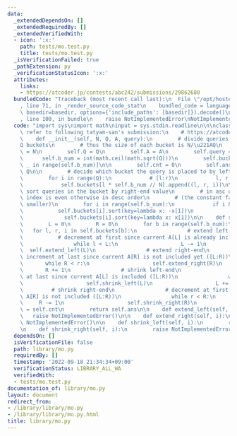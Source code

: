 ```yaml
---
data:
  _extendedDependsOn: []
  _extendedRequiredBy: []
  _extendedVerifiedWith:
  - icon: ':x:'
    path: tests/mo.test.py
    title: tests/mo.test.py
  _isVerificationFailed: true
  _pathExtension: py
  _verificationStatusIcon: ':x:'
  attributes:
    links:
    - https://atcoder.jp/contests/abc242/submissions/29862680
  bundledCode: "Traceback (most recent call last):\n  File \"/opt/hostedtoolcache/PyPy/3.7.13/x64/site-packages/onlinejudge_verify/documentation/build.py\"\
    , line 71, in _render_source_code_stat\n    bundled_code = language.bundle(stat.path,\
    \ basedir=basedir, options={'include_paths': [basedir]}).decode()\n  File \"/opt/hostedtoolcache/PyPy/3.7.13/x64/site-packages/onlinejudge_verify/languages/python.py\"\
    , line 100, in bundle\n    raise NotImplementedError\nNotImplementedError\n"
  code: "import sys\nimport math\ninput = sys.stdin.readline\n\n\nclass Mo:\n    #\
    \ refer to following tatyam-san's submission:\n    # https://atcoder.jp/contests/abc242/submissions/29862680\n\
    \    def __init__(self, N, Q, A, query):\n        # divide queries into \u221A\
    Q buckets\n        # thus the size of each bucket is N/\u221AQ\n        self.N\
    \ = N\n        self.Q = Q\n        self.A = A\n        self.query = query\n  \
    \      self.b_num = int(math.ceil(math.sqrt(Q)))\n        self.buckets = [[] for\
    \ _ in range(self.b_num)]\n\n        self.cnt = 0\n        self.ans = [None] *\
    \ Q\n\n        # decide which bucket the query is placed to by left-end value\n\
    \        for i in range(Q):\n            # [l:r)\n            l, r = query[i]\n\
    \            self.buckets[l * self.b_num // N].append((l, r, i))\n\n        #\
    \ sort queries in the bucket by right-end value\n        # in asc order if bucket's\
    \ index is even otherwise in desc order\n        # (the constant factor will be\
    \ smaller)\n        for i in range(self.b_num):\n            if i & 1:\n     \
    \           self.buckets[i].sort(key=lambda x: -x[1])\n            else:\n   \
    \             self.buckets[i].sort(key=lambda x: x[1])\n\n    def solve(self):\n\
    \        L = 0\n        R = 0\n        for b in range(self.b_num):\n         \
    \   for l, r, i in self.buckets[b]:\n                # extend left-end\n     \
    \           # decrement at first since current A[L] is already included ([L:R))\n\
    \                while l < L:\n                    L -= 1\n                  \
    \  self.extend_left(L)\n                # extend right-end\n                #\
    \ increment at last since current A[R] is not included yet ([L:R))\n         \
    \       while R < r:\n                    self.extend_right(R)\n             \
    \       R += 1\n                # shrink left-end\n                # increment\
    \ at last since current A[L] is included ([L:R))\n                while L < l:\n\
    \                    self.shrink_left(L)\n                    L += 1\n       \
    \         # shrink right-end\n                # decrement at first since current\
    \ A[R] is not included ([L:R))\n                while r < R:\n               \
    \     R -= 1\n                    self.shrink_right(R)\n                self.ans[i]\
    \ = self.cnt\n        return self.ans\n\n    def extend_left(self, i):\n     \
    \   raise NotImplementedError()\n\n    def extend_right(self, i):\n        raise\
    \ NotImplementedError()\n\n    def shrink_left(self, i):\n        raise NotImplementedError()\n\
    \n    def shrink_right(self, i):\n        raise NotImplementedError()\n"
  dependsOn: []
  isVerificationFile: false
  path: library/mo.py
  requiredBy: []
  timestamp: '2022-09-18 21:34:34+09:00'
  verificationStatus: LIBRARY_ALL_WA
  verifiedWith:
  - tests/mo.test.py
documentation_of: library/mo.py
layout: document
redirect_from:
- /library/library/mo.py
- /library/library/mo.py.html
title: library/mo.py
---
```

